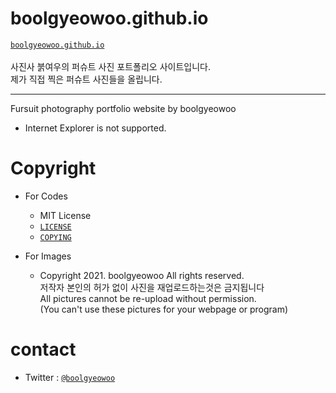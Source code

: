 # boolgyeowoo.github.io

  [```boolgyeowoo.github.io```](https://boolgyeowoo.github.io)\
\
  사진사 붉여우의 퍼슈트 사진 포트폴리오 사이트입니다.\
  제가 직접 찍은 퍼슈트 사진들을 올립니다.


******

Fursuit photography portfolio website by boolgyeowoo

* Internet Explorer is not supported.


# Copyright
* For Codes
    + MIT License
    + [```LICENSE```](https://github.com/boolgyeowoo/boolgyeowoo.github.io/blob/master/LICENSE)
    + [```COPYING```](https://github.com/boolgyeowoo/boolgyeowoo.github.io/blob/master/COPYING)

* For Images
    + Copyright 2021. boolgyeowoo All rights reserved.\
      저작자 본인의 허가 없이 사진을 재업로드하는것은 금지됩니다\
      All pictures cannot be re-upload without permission.\
      (You can't use these pictures for your webpage or program)


# contact
   * Twitter : [```@boolgyeowoo```](https://twitter.com/boolgyeowoo)
